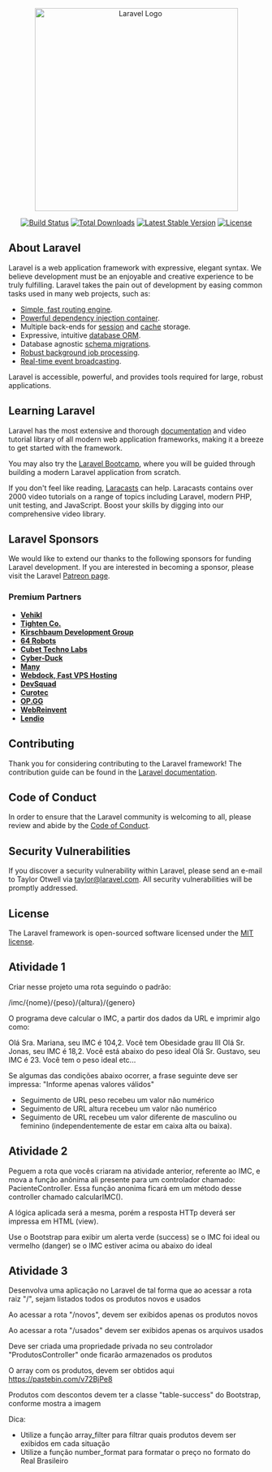 <p align="center"><a href="https://laravel.com" target="_blank"><img src="https://raw.githubusercontent.com/laravel/art/master/logo-lockup/5%20SVG/2%20CMYK/1%20Full%20Color/laravel-logolockup-cmyk-red.svg" width="400" alt="Laravel Logo"></a></p>

<p align="center">
<a href="https://travis-ci.org/laravel/framework"><img src="https://travis-ci.org/laravel/framework.svg" alt="Build Status"></a>
<a href="https://packagist.org/packages/laravel/framework"><img src="https://img.shields.io/packagist/dt/laravel/framework" alt="Total Downloads"></a>
<a href="https://packagist.org/packages/laravel/framework"><img src="https://img.shields.io/packagist/v/laravel/framework" alt="Latest Stable Version"></a>
<a href="https://packagist.org/packages/laravel/framework"><img src="https://img.shields.io/packagist/l/laravel/framework" alt="License"></a>
</p>

## About Laravel

Laravel is a web application framework with expressive, elegant syntax. We believe development must be an enjoyable and creative experience to be truly fulfilling. Laravel takes the pain out of development by easing common tasks used in many web projects, such as:

- [Simple, fast routing engine](https://laravel.com/docs/routing).
- [Powerful dependency injection container](https://laravel.com/docs/container).
- Multiple back-ends for [session](https://laravel.com/docs/session) and [cache](https://laravel.com/docs/cache) storage.
- Expressive, intuitive [database ORM](https://laravel.com/docs/eloquent).
- Database agnostic [schema migrations](https://laravel.com/docs/migrations).
- [Robust background job processing](https://laravel.com/docs/queues).
- [Real-time event broadcasting](https://laravel.com/docs/broadcasting).

Laravel is accessible, powerful, and provides tools required for large, robust applications.

## Learning Laravel

Laravel has the most extensive and thorough [documentation](https://laravel.com/docs) and video tutorial library of all modern web application frameworks, making it a breeze to get started with the framework.

You may also try the [Laravel Bootcamp](https://bootcamp.laravel.com), where you will be guided through building a modern Laravel application from scratch.

If you don't feel like reading, [Laracasts](https://laracasts.com) can help. Laracasts contains over 2000 video tutorials on a range of topics including Laravel, modern PHP, unit testing, and JavaScript. Boost your skills by digging into our comprehensive video library.

## Laravel Sponsors

We would like to extend our thanks to the following sponsors for funding Laravel development. If you are interested in becoming a sponsor, please visit the Laravel [Patreon page](https://patreon.com/taylorotwell).

### Premium Partners

- **[Vehikl](https://vehikl.com/)**
- **[Tighten Co.](https://tighten.co)**
- **[Kirschbaum Development Group](https://kirschbaumdevelopment.com)**
- **[64 Robots](https://64robots.com)**
- **[Cubet Techno Labs](https://cubettech.com)**
- **[Cyber-Duck](https://cyber-duck.co.uk)**
- **[Many](https://www.many.co.uk)**
- **[Webdock, Fast VPS Hosting](https://www.webdock.io/en)**
- **[DevSquad](https://devsquad.com)**
- **[Curotec](https://www.curotec.com/services/technologies/laravel/)**
- **[OP.GG](https://op.gg)**
- **[WebReinvent](https://webreinvent.com/?utm_source=laravel&utm_medium=github&utm_campaign=patreon-sponsors)**
- **[Lendio](https://lendio.com)**

## Contributing

Thank you for considering contributing to the Laravel framework! The contribution guide can be found in the [Laravel documentation](https://laravel.com/docs/contributions).

## Code of Conduct

In order to ensure that the Laravel community is welcoming to all, please review and abide by the [Code of Conduct](https://laravel.com/docs/contributions#code-of-conduct).

## Security Vulnerabilities

If you discover a security vulnerability within Laravel, please send an e-mail to Taylor Otwell via [taylor@laravel.com](mailto:taylor@laravel.com). All security vulnerabilities will be promptly addressed.

## License

The Laravel framework is open-sourced software licensed under the [MIT license](https://opensource.org/licenses/MIT).


## Atividade 1 

Criar nesse projeto uma rota seguindo o padrão:

/imc/{nome}/{peso}/{altura}/{genero}

O programa deve calcular o IMC, a partir dos dados da URL e imprimir algo como:

Olá Sra. Mariana, seu IMC é 104,2. Você tem Obesidade grau III
Olá Sr. Jonas, seu IMC é 18,2. Você está abaixo do peso ideal
Olá Sr. Gustavo, seu IMC é 23. Você tem o peso ideal
etc...

Se algumas das condições abaixo ocorrer, a frase seguinte deve ser impressa: "Informe apenas valores válidos"

- Seguimento de URL peso recebeu um valor não numérico
- Seguimento de URL altura recebeu um valor não numérico
- Seguimento de URL recebeu um valor diferente de masculino ou feminino (independentemente de estar em caixa alta ou baixa).


## Atividade 2

Peguem a rota que vocês criaram na atividade anterior, referente ao IMC, e mova a função anônima ali presente para um controlador chamado: PacienteController. Essa função anonima ficará em um método desse controller chamado calcularIMC().

A lógica aplicada será a mesma, porém a resposta HTTp deverá ser impressa em HTML (view).

Use o Bootstrap para exibir um alerta verde (success) se o IMC foi ideal ou vermelho (danger) se o IMC estiver acima ou abaixo do ideal


## Atividade 3

Desenvolva uma aplicação no Laravel de tal forma que ao acessar a rota raiz "/", sejam listados todos os produtos novos e usados

Ao acessar a rota "/novos", devem ser exibidos apenas os produtos novos

Ao acessar a rota "/usados" devem ser exibidos apenas os arquivos usados

Deve ser criada uma propriedade privada no seu controlador "ProdutosController" onde ficarão armazenados os produtos

O array com os produtos, devem ser obtidos aqui
https://pastebin.com/v72BjPe8

Produtos com descontos devem ter a classe "table-success" do Bootstrap, conforme mostra a imagem

Dica: 

- Utilize a função array_filter para filtrar quais produtos devem ser exibidos em cada situação 
- Utilize a função number_format para formatar o preço no formato do Real Brasileiro
